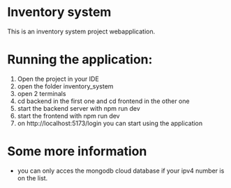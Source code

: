 # Inventory system

This is an inventory system project webapplication.

# Running the application:
1. Open the project in your IDE
2. open the folder inventory_system
3. open 2 terminals
4. cd backend in the first one and cd frontend in the other one
5. start the backend server with npm run dev
6. start the frontend with npm run dev
7. on http://localhost:5173/login you can start using the application
 
# Some more information
- you can only acces the mongodb cloud database if your ipv4 number is on the list.

